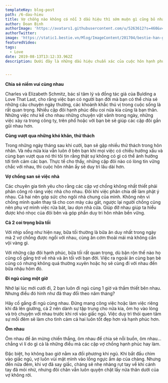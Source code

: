 ```yaml
---
templateKey: blog-post
path: /6-dau-hieu
title: Vợ chồng nào không có nổi 3 dấu hiệu thì sớm muộn gì cũng bỏ nhau nha
author: Doan Binh
authorImage: 'https://avatars1.githubusercontent.com/u/5263612?s=460&v=4'
authorTwitter: 
image: 'https://static1.bestie.vn/Mlog/ImageContent/201704/bestie-han-gan-tinh-cam-3-20170420144653.jpg'
featuredVideo: 
tags:
  - Love
date: 2019-08-13T13:12:33.962Z
description: Dưới đây là những dấu hiệu chuẩn xác của cuộc hôn hạnh phúc, vợ chồng nào không có nổi 3 cái thì sớm muộn gì cũng bỏ nhau.


---
```


**Chia sẻ niềm vui cùng nhau**

Charles và Elizabeth Schmitz, bác sĩ tâm lý và đồng tác giả của Bulding a Love That Last, cho rằng việc bạn có người bạn đời mà bạn có thể chia sẻ những câu chuyện ngày thường, các khoảnh khắc thú vị trong cuộc sống là rất quan trọng. Nhiều cặp đôi hạnh phúc đều coi nửa kia cũng là bạn thân. Những việc như kể cho nhau những chuyện vặt vãnh trong ngày, những việc xảy ra trong công ty, trên phố hoặc với bạn bè sẽ giúp các cặp đôi gần gũi nhau hơn.

**Cùng vượt qua những khó khăn, thử thách**

Trong những ngày tháng sau khi cưới, bạn sẽ gặp nhiều thử thách trong hôn nhân. Và nếu nửa kia vẫn luôn ở bên bạn khi mọi việc có chiều hướng xấu và cùng bạn vượt qua nó thì tôi tin rằng thật sự không có gì có thể ảnh hưởng tới tình cảm các bạn. Thực tế cho thấy, những cặp đôi nào có lòng tin vững chắc với nhau, thì cuộc hôn nhân ấy sẽ duy trì lâu dài hơn.

**Vợ chồng san sẻ việc nhà**

Các chuyên gia tình yêu cho rằng các cặp vợ chồng không nhất thiết phải phân công rõ ràng việc nhà cho nhau. Đôi khi việc phân chia dễ làm phật ý nhau. Cả hai nên góp sức cho ngôi nhà chung của mình. Không nên vì chồng mình quên thay tã cho con mày cáu gắt, ngược lại người chồng cũng nên phụ vợ mình việc rửa bát, lau dọn nhà cửa. Giúp đỡ nhau giúp ta hiểu được khó nhọc của đôi bên và góp phần duy tri hôn nhân bền vững.

**Cả 2 coi trọng bữa tối**

Với nhịp sống như hiện nay, bữa tối thường là bữa ăn duy nhất trong ngày mà 2 vợ chồng được ngồi với nhau, cùng ăn cơm thoải mái mà không cần vội vàng gì.

Với những cặp đôi hạnh phúc, bữa tối rất quan trọng, dù bận rộn thế nào họ cũng cố gắng trở về nhà và ăn tối với bạn đời. Việc ra ngoài ăn cùng bạn bè cũng có nhưng không quá thường xuyên hoặc họ sẽ cùng đi với nhau đến bữa nhậu hôm đó.

**Đi ngủ cùng một giờ**

Nhớ lại lúc mới cưới đi, 2 bạn luôn đi ngủ cùng 1 giờ và thắm thiết bên nhau. Nhưng điều đó hình như đã thay đổi theo năm tháng?

Hãy cố gắng đi ngủ cùng nhau. Đừng mang công việc hoặc làm việc riêng khi đã lên giường, cả 2 nên dành sự tập trung cho nửa kia, ôm họ vào lòng và trò chuyện với nhau trước khi rơi vào giấc ngủ. Việc duy trì thói quen tâm sự mỗi đêm sẽ làm cho tình cảm cả hai luôn tốt đẹp hơn và hạnh phúc hơn.

**Ôm nhau**

Ôm nhau để ăn mừng chiến thắng, ôm nhau để chia sẻ nỗi buồn, ôm nhau…chẳng vì lí do gì cả là những điều mà các cặp vợ chồng hạnh phúc hay làm.

Đặc biệt, họ không bao giờ nằm xa đối phương khi ngủ. Khi bắt đầu chìm vào giấc ngủ, vợ luôn vùi mặt mình vào lồng ngực ấm áp của chàng. Nhưng đến nửa đêm, khi vợ đã say giấc, chàng sẽ nhẹ nhàng rụt tay về khi cánh tay đã mỏi nhừ, nhưng đôi chân vẫn luôn quyện chặt lấy nửa thân dưới của vợ không rời.